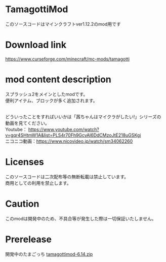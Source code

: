 # TamagottiMod
このソースコードはマインクラフトver1.12.2のmod用です

# Download link
https://www.curseforge.com/minecraft/mc-mods/tamagotti

# mod content description
スプラッシュ2をメインとしたmodです。<br>
便利アイテム、ブロックが多く追加されます。<br><br>


どういったことをすればいいかは「茜ちゃんはマイクラがしたい!」シリーズの動画を見てください。<br>
Youtube：    https://www.youtube.com/watch?v=gqr4SHtmW1A&list=PLS4r70Fh9GcvAl6DdCMzoJtE218uGSKgj<br>
ニコニコ動画：https://www.nicovideo.jp/watch/sm34062260

# Licenses
このソースコードは二次配布等の無断転載は禁止しています。<br>
商用としての利用を禁止します。

# Caution
このmodは開発中のため、不具合等が発生した際は一切保証いたしません。

# Prerelease
開発中のたまごっち
[tamagottimod-6.14.zip](https://github.com/konohairoha/TamagottiMod/files/10567672/tamagottimod-6.14.zip)
